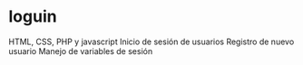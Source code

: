 # loguin
HTML, CSS, PHP y javascript
Inicio de sesión de usuarios
Registro de nuevo usuario
Manejo de variables de sesión
